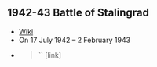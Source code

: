 ## 1942-43 Battle of Stalingrad
- [Wiki](https://en.wikipedia.org/wiki/Battle_of_Stalingrad)
- On 17 July 1942 – 2 February 1943
- > `` [link]
    